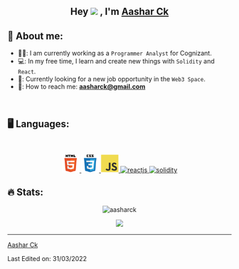 <h2 align="center">Hey <img src="https://media.giphy.com/media/hvRJCLFzcasrR4ia7z/giphy.gif" width="5px"> , I'm <a href="https://github.com/aasharck">Aashar Ck</a></h2>


## 🧔 About me:
- 👨‍💼: I am currently working as a `Programmer Analyst` for Cognizant.
- 💻: In my free time, I learn and create new things with `Solidity` and `React`.
- 🤔: Currently looking for a new job opportunity in the `Web3 Space`.
- 📧: How to reach me: **aasharck@gmail.com**

<br>

## 🖥️ Languages:
<br />
<p align="center"> 
  <a href="https://www.w3.org/html/" target="_blank"> 
    <img src="https://raw.githubusercontent.com/devicons/devicon/master/icons/html5/html5-original-wordmark.svg" alt="html5" width="40" height="40"/> 
  </a>
  <a href="https://www.w3schools.com/css/" target="_blank"> 
    <img src="https://raw.githubusercontent.com/devicons/devicon/master/icons/css3/css3-original-wordmark.svg" alt="css3" width="40" height="40"/> 
  </a>
  <a href="https://developer.mozilla.org/en-US/docs/Web/JavaScript" target="_blank"> 
    <img src="https://raw.githubusercontent.com/devicons/devicon/master/icons/javascript/javascript-original.svg" alt="javascript" width="40" height="40"/> 
  </a> 
  <a href="https://reactjs.org/" target="_blank"> 
    <img src="https://cdn.freebiesupply.com/logos/large/2x/react-1-logo-png-transparent.png" alt="reactjs" width="40" height="40"/> 
  </a>  
  <a href="https://docs.soliditylang.org/en/develop/" target="_blank"> 
    <img src="https://www.kindpng.com/picc/m/694-6948383_developing-ethereum-smart-contracts-for-beginners-ethereum-and.png" alt="solidity" width="40" height="40"/> 
  </a> 
</p>


## 🔥 Stats:
<p align="center"><img src="https://github-readme-streak-stats.herokuapp.com?user=aasharck&theme=github-dark&hide_border=true&date_format=M%20j%5B%2C%20Y%5D" alt="aasharck" /><br />
<div align="center"><img height= "150" src="https://github-readme-stats.vercel.app/api/top-langs/?username=aasharck&theme=github_dark&layout=compact&border_color=1F1F1F" /></div></p>


------

[Aashar Ck](https://github.com/aasharck)

Last Edited on: 31/03/2022
